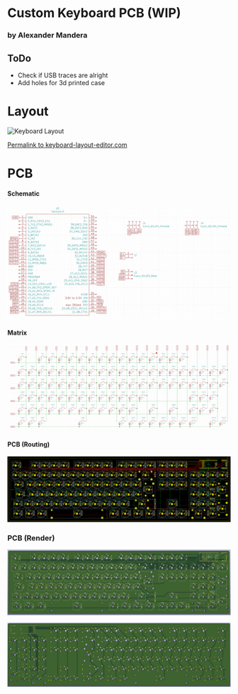 # Custom Keyboard PCB (WIP)

### by Alexander Mandera

## ToDo

- Check if USB traces are alright
- Add holes for 3d printed case

# Layout

![Keyboard Layout](F:\MechKeyboard\MechKeyboard\img\keyboard-layout.png)

[Permalink to keyboard-layout-editor.com](http://www.keyboard-layout-editor.com/##@@=Esc&_x:1%3B&=F1&=F2&=F3&=F4&_x:0.5%3B&=F5&=F6&=F7&=F8&_x:0.5%3B&=F9&=F10&=F11&=F12&_x:0.25%3B&=PrtSc&=Scroll%20Lock&=Pause%0ABreak%3B&@_y:0.5%3B&=%C2%B0%0A%5E&=!%0A1&=%22%0A2&=%C2%A7%0A3&=$%0A4&=%25%0A5&=%2F&%0A6&=%2F%2F%0A7&=(%0A8&=)%0A9&=%2F=%0A0&=%3F%0A%C3%9F&=%60%0A%C2%B4&_w:2%3B&=Backspace&_x:0.25%3B&=Insert&=Home&=PgUp&_x:0.25%3B&=Num%20Lock&=%2F%2F&=*&=-%3B&@_w:1.5%3B&=Tab&=Q&=W&=E&=R&=T&=Z&=U&=I&=O&=P&=%C3%9C&=*%0A+&_x:0.25&w:1.25&h:2&w2:1.5&h2:1&x2:-0.25%3B&=Enter&_x:0.25%3B&=Delete&=End&=PgDn&_x:0.25%3B&=7%0AHome&=8%0A%E2%86%91&=9%0APgUp&_h:2%3B&=+%3B&@_w:1.75%3B&=Caps%20Lock&=A&=S&=D&=F&=G&=H&=J&=K&=L&=%C3%96&=%C3%84&='%0A%23&_x:4.75%3B&=4%0A%E2%86%90&=5&=6%0A%E2%86%92%3B&@_w:1.25%3B&=Shift&=%3E%0A%3C&=Y&=X&=C&=V&=B&=N&=M&=%2F%3B%0A,&=%2F:%0A.&=%2F_%0A-&_w:2.75%3B&=Shift&_x:1.25%3B&=%E2%86%91&_x:1.25%3B&=1%0AEnd&=2%0A%E2%86%93&=3%0APgDn&_h:2%3B&=Enter%3B&@_w:1.25%3B&=Ctrl&_w:1.25%3B&=Win&_w:1.25%3B&=Alt&_a:7&w:6.25%3B&=&_a:4&w:1.25%3B&=AltGr&_w:1.25%3B&=Win&_w:1.25%3B&=Menu&_w:1.25%3B&=Ctrl&_x:0.25%3B&=%E2%86%90&=%E2%86%93&=%E2%86%92&_x:0.25&w:2%3B&=0%0AIns&=.%0ADel)

# PCB

#### Schematic

![Schematic](img/schematic1.png)

#### Matrix

![Matrix](img/matrix.png)

#### PCB (Routing)

![PCB Routing](img/pcb.png)

### PCB (Render)

![Render 1](img/pcb-render1.png)

![Render 2](img/pcb-render2.png)

